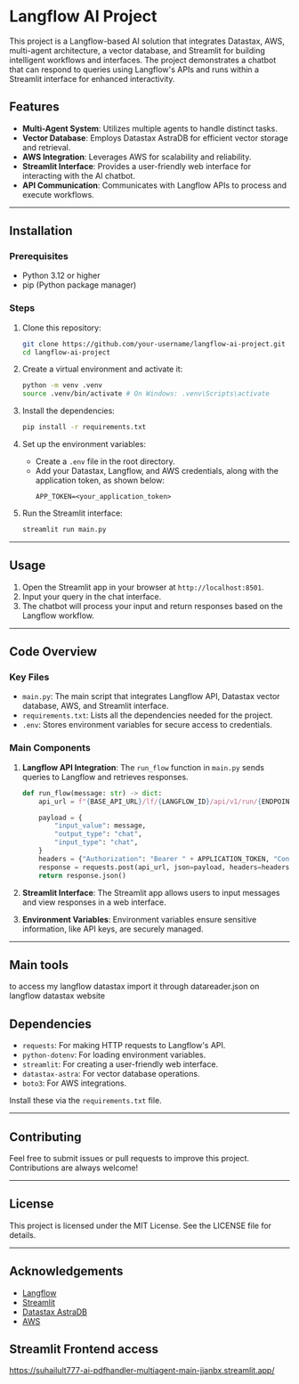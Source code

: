 # Langflow AI Project

This project is a Langflow-based AI solution that integrates Datastax, AWS, multi-agent architecture, a vector database, and Streamlit for building intelligent workflows and interfaces. The project demonstrates a chatbot that can respond to queries using Langflow's APIs and runs within a Streamlit interface for enhanced interactivity.

## Features

- **Multi-Agent System**: Utilizes multiple agents to handle distinct tasks.
- **Vector Database**: Employs Datastax AstraDB for efficient vector storage and retrieval.
- **AWS Integration**: Leverages AWS for scalability and reliability.
- **Streamlit Interface**: Provides a user-friendly web interface for interacting with the AI chatbot.
- **API Communication**: Communicates with Langflow APIs to process and execute workflows.

---

## Installation

### Prerequisites
- Python 3.12 or higher
- pip (Python package manager)

### Steps

1. Clone this repository:
   ```bash
   git clone https://github.com/your-username/langflow-ai-project.git
   cd langflow-ai-project
   ```

2. Create a virtual environment and activate it:
   ```bash
   python -m venv .venv
   source .venv/bin/activate # On Windows: .venv\Scripts\activate
   ```

3. Install the dependencies:
   ```bash
   pip install -r requirements.txt
   ```

4. Set up the environment variables:
   - Create a `.env` file in the root directory.
   - Add your Datastax, Langflow, and AWS credentials, along with the application token, as shown below:
     ```env
     APP_TOKEN=<your_application_token>
     ```

5. Run the Streamlit interface:
   ```bash
   streamlit run main.py
   ```

---

## Usage

1. Open the Streamlit app in your browser at `http://localhost:8501`.
2. Input your query in the chat interface.
3. The chatbot will process your input and return responses based on the Langflow workflow.

---

## Code Overview

### Key Files

- `main.py`: The main script that integrates Langflow API, Datastax vector database, AWS, and Streamlit interface.
- `requirements.txt`: Lists all the dependencies needed for the project.
- `.env`: Stores environment variables for secure access to credentials.

### Main Components

1. **Langflow API Integration**:
   The `run_flow` function in `main.py` sends queries to Langflow and retrieves responses.
   ```python
   def run_flow(message: str) -> dict:
       api_url = f"{BASE_API_URL}/lf/{LANGFLOW_ID}/api/v1/run/{ENDPOINT}"

       payload = {
           "input_value": message,
           "output_type": "chat",
           "input_type": "chat",
       }
       headers = {"Authorization": "Bearer " + APPLICATION_TOKEN, "Content-Type": "application/json"}
       response = requests.post(api_url, json=payload, headers=headers)
       return response.json()
   ```

2. **Streamlit Interface**:
   The Streamlit app allows users to input messages and view responses in a web interface.

3. **Environment Variables**:
   Environment variables ensure sensitive information, like API keys, are securely managed.

---

## Main tools

to access my langflow datastax import it through datareader.json on langflow datastax website  

## Dependencies

- `requests`: For making HTTP requests to Langflow's API.
- `python-dotenv`: For loading environment variables.
- `streamlit`: For creating a user-friendly web interface.
- `datastax-astra`: For vector database operations.
- `boto3`: For AWS integrations.

Install these via the `requirements.txt` file.

---

## Contributing

Feel free to submit issues or pull requests to improve this project. Contributions are always welcome!

---

## License

This project is licensed under the MIT License. See the LICENSE file for details.

---

## Acknowledgements

- [Langflow](https://langflow.astra.datastax.com)
- [Streamlit](https://streamlit.io)
- [Datastax AstraDB](https://www.datastax.com/astra)
- [AWS](https://aws.amazon.com)

## Streamlit Frontend access

https://suhailult777-ai-pdfhandler-multiagent-main-jjanbx.streamlit.app/

